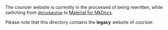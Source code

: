 The coursier website is currently in the processed of being rewritten, while
switching from [docusaurus](https://v1.docusaurus.io/) to [Material for MkDocs](https://squidfunk.github.io/mkdocs-material/).

Please note that this directory contains the **legacy** website of coursier.
